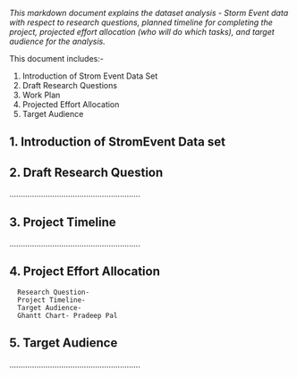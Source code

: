 _This markdown document explains the dataset analysis - Storm Event data  with respect to research questions, planned timeline for completing the project, projected effort allocation (who will do which tasks), and target audience for the analysis._
 
This document includes:-
1. Introduction of Strom Event Data Set
2. Draft Research Questions
3. Work Plan
4. Projected Effort Allocation
5. Target Audience
   

## 1. Introduction of StromEvent Data set

## 2. Draft Research Question
..........................................................

## 3. Project Timeline
..........................................................

## 4. Project Effort Allocation
      Research Question- 
      Project Timeline-
      Target Audience-
      Ghantt Chart- Pradeep Pal

## 5. Target Audience
..........................................................
